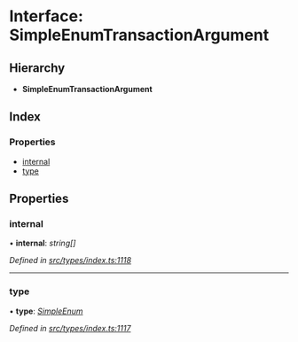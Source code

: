 # Interface: SimpleEnumTransactionArgument

## Hierarchy

* **SimpleEnumTransactionArgument**

## Index

### Properties

* [internal](simpleenumtransactionargument.md#internal)
* [type](simpleenumtransactionargument.md#type)

## Properties

###  internal

• **internal**: *string[]*

*Defined in [src/types/index.ts:1118](https://github.com/PolymathNetwork/polymesh-sdk/blob/38ee8078/src/types/index.ts#L1118)*

___

###  type

• **type**: *[SimpleEnum](../enums/transactionargumenttype.md#simpleenum)*

*Defined in [src/types/index.ts:1117](https://github.com/PolymathNetwork/polymesh-sdk/blob/38ee8078/src/types/index.ts#L1117)*
